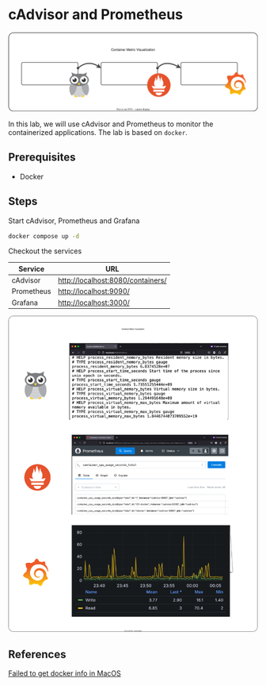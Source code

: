 # cAdvisor and Prometheus


![cAdvisor Metrics](../.assets/cadvisor.prometheus.drawio.svg)

In this lab, we will use cAdvisor and Prometheus to monitor the containerized applications.
The lab is based on `docker`.

## Prerequisites
- Docker

## Steps

Start cAdvisor, Prometheus and Grafana

```bash
docker compose up -d
```

Checkout the services 

| Service | URL |
| --- | --- |
| cAdvisor | [http://localhost:8080/containers/](http://localhost:8080/containers/) |
| Prometheus | [http://localhost:9090/](http://localhost:9090/) |
| Grafana | [http://localhost:3000/](http://localhost:3000/) |

![Servces demo](../.assets/cadvisor.prometheus.demo.drawio.svg)

## References
[Failed to get docker info in MacOS](https://github.com/google/cadvisor/issues/1565)